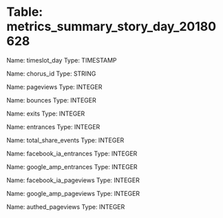 Table: metrics_summary_story_day_20180628
=========================================

Name: timeslot_day
Type: TIMESTAMP

Name: chorus_id
Type: STRING

Name: pageviews
Type: INTEGER

Name: bounces
Type: INTEGER

Name: exits
Type: INTEGER

Name: entrances
Type: INTEGER

Name: total_share_events
Type: INTEGER

Name: facebook_ia_entrances
Type: INTEGER

Name: google_amp_entrances
Type: INTEGER

Name: facebook_ia_pageviews
Type: INTEGER

Name: google_amp_pageviews
Type: INTEGER

Name: authed_pageviews
Type: INTEGER

